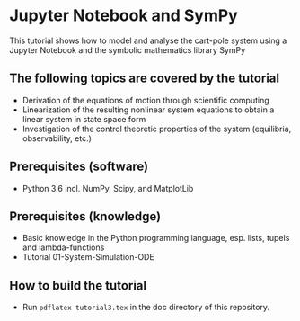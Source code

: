 # Jupyter Notebook and SymPy
This tutorial shows how to model and analyse the cart-pole system using a Jupyter Notebook and the symbolic mathematics library SymPy 

## The following topics are covered by the tutorial
- Derivation of the equations of motion through scientific computing
- Linearization of the resulting nonlinear system equations to obtain a linear system in state space form
- Investigation of the control theoretic properties of the system (equilibria, observability, etc.)

## Prerequisites (software)
- Python 3.6 incl. NumPy, Scipy, and MatplotLib

## Prerequisites (knowledge)
- Basic knowledge in the Python programming language, esp. lists, tupels and lambda-functions
- Tutorial 01-System-Simulation-ODE

## How to build the tutorial
- Run `pdflatex tutorial3.tex` in the doc directory of this repository.

